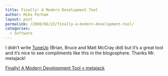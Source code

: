 ```yaml
---
title: Finally! A Modern Development Tool
author: Mike Perham
layout: post
permalink: /2008/06/23/finally-a-modern-development-tool/
categories:
  - Software
---
```

I didn&#8217;t write [TuneUp][1] (Brian, Bruce and Matt McCray did) but it&#8217;s a great tool and it&#8217;s nice to see compliments like this in the blogosphere. Thanks Mr. metajack!

[Finally! A Modern Development Tool « metajack][2]

 [1]: http://tuneup.fiveruns.com
 [2]: http://metajack.wordpress.com/2008/05/30/finally-a-modern-development-tool/